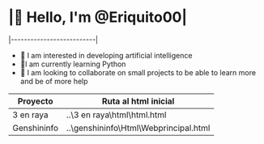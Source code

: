 # |👋 Hello, I'm @Eriquito00|
  |--------------------------|

- 👀 I am interested in developing artificial intelligence
- 🌱I am currently learning Python
- 💞️ I am looking to collaborate on small projects to be able to learn more and be of more help

| Proyecto     | Ruta al html inicial |
|--------------|-------------|
| 3 en raya    | ..\3 en raya\html\html.html |
| Genshininfo  | ..\genshininfo\Html\Webprincipal.html |

